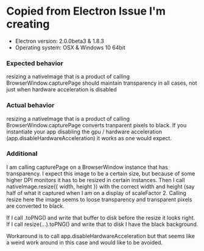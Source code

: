 # Copied from Electron Issue I'm creating


* Electron version: 2.0.0beta3 & 1.8.3
* Operating system: OSX & Windows 10 64bit

### Expected behavior

resizing a nativeImage that is a product of calling BrowserWindow.capturePage should maintain transparency in all cases, not just when hardware acceleration is disabled

### Actual behavior
resizing a nativeImage that is a product of calling BrowserWindow.capturePage converts tranparent pixels to black. If you instantiate your app disabling the gpu / hardware acceleration (app.disableHardwareAcceleration) it works as one would expect.

### Additional
I am calling capturePage on a BrowserWindow instance that has transparency. I expect this image to be a certain size, but because of some higher DPI monitors it has to be resized in certain instances. Then I call nativeImage.resize({ width, height }) with the correct width and height (say half of what it captured when I am on a display of scaleFactor 2. Calling resize here the image seems to loose transparency and transparent pixels are converted to black.

If I call .toPNG() and write that buffer to disk before the resize it looks right.
If I call resize(...).toPNG() and write that to disk I have the black background.

Workaround is to call app.disableHardwareAcceleration but that seems like a weird work around in this case and would like to be avoided.


